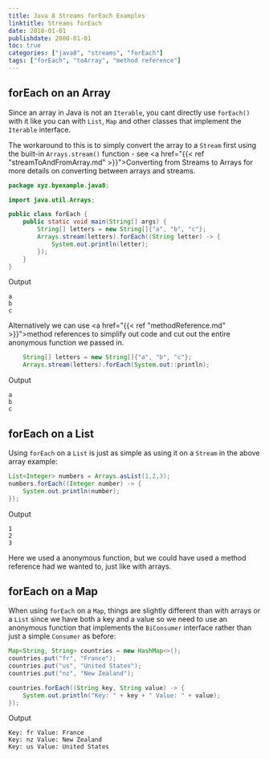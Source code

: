 ```yaml
---
title: Java 8 Streams forEach Examples
linktitle: Streams forEach
date: 2018-01-01
publishdate: 2000-01-01
toc: true
categories: ["java8", "streams", "forEach"]
tags: ["forEach", "toArray", "method reference"]
---
```


## forEach on an Array
Since an array in Java is not an `Iterable`, you cant directly use `forEach()`
with it like you can with `List`, `Map` and other classes that implement the
`Iterable` interface.

The workaround to this is to simply convert the array to a `Stream` first using
the built-in `Arrays.stream()` function - see
<a href="{{< ref "streamToAndFromArray.md" >}}">Converting from Streams to Arrays</a>
for more details on converting between arrays and streams.

```java
package xyz.byexample.java8;

import java.util.Arrays;

public class forEach {
    public static void main(String[] args) {
        String[] letters = new String[]{"a", "b", "c"};
        Arrays.stream(letters).forEach((String letter) -> {
            System.out.println(letter);
        });
    }
}

```
Output
```
a
b
c
```

Alternatively we can use <a href="{{< ref "methodReference.md" >}}">method references</a>
to simplify out code and cut out the entire anonymous function we passed in.

```java
    String[] letters = new String[]{"a", "b", "c"};
    Arrays.stream(letters).forEach(System.out::println);
```
Output
```
a
b
c
```
## forEach on a List
Using `forEach` on a `List` is just as simple as using it on a `Stream` in the
above array example:
```java
List<Integer> numbers = Arrays.asList(1,2,3);
numbers.forEach((Integer number) -> {
    System.out.println(number);
});
```
Output
```
1
2
3
```
Here we used a anonymous function, but we could have used a method reference
had we wanted to, just like with arrays.

## forEach on a Map
When using `forEach` on a `Map`, things are slightly different than with
arrays or a `List` since we have both a key and a value so we need to use
an anonymous function that implements the `BiConsumer` interface rather than
just a simple `Consumer` as before:

```java
Map<String, String> countries = new HashMap<>();
countries.put("fr", "France");
countries.put("us", "United States");
countries.put("nz", "New Zealand");

countries.forEach((String key, String value) -> {
    System.out.println("Key: " + key + " Value: " + value);
});
```
Output
```
Key: fr Value: France
Key: nz Value: New Zealand
Key: us Value: United States
```

